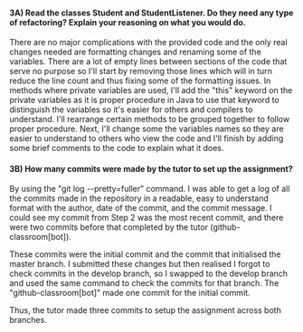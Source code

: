 #### 3A) Read the classes Student and StudentListener. Do they need any type of refactoring? Explain your reasoning on what you would do. ####
There are no major complications with the provided code and the only real changes needed are formatting changes and renaming some of the variables. There are a lot of empty lines between sections of the code that serve no purpose so I'll start by removing those lines which will in turn reduce the line count and thus fixing some of the formatting issues. In methods where private variables are used, I'll add the "this" keyword on the private variables as it is proper procedure in Java to use that keyword to distinguish the variables so it's easier for others and compilers to understand. I'll rearrange certain methods to be grouped together to follow proper procedure. Next, I'll change some the variables names so they are easier to understand to others who view the code and I'll finish by adding some brief comments to the code to explain what it does.

#### 3B) How many commits were made by the tutor to set up the assignment? ####
By using the "git log --pretty=fuller" command. I was able to get a log of all the commits made in the repository in a readable, easy to understand format with the author, date of the commit, and the commit message. I could see my commit from Step 2 was the most recent commit, and there were two commits before that completed by the tutor (github-classroom[bot]).

These commits were the initial commit and the commit that initialised the master branch. I submitted these changes but then realised I forgot to check commits in the develop branch, so I swapped to the develop branch and used the same command to check the commits for that branch. The "github-classroom[bot]" made one commit for the initial commit.

Thus, the tutor made three commits to setup the assignment across both branches.